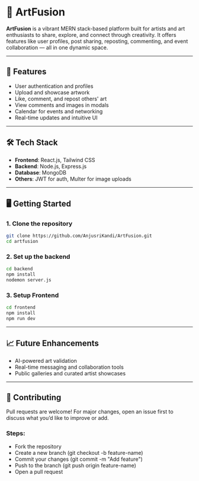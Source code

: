# 🎨 ArtFusion

**ArtFusion** is a vibrant MERN stack-based platform built for artists and art enthusiasts to share, explore, and connect through creativity. It offers features like user profiles, post sharing, reposting, commenting, and event collaboration — all in one dynamic space.

---

## 🚀 Features

- User authentication and profiles  
- Upload and showcase artwork  
- Like, comment, and repost others' art  
- View comments and images in modals  
- Calendar for events and networking  
- Real-time updates and intuitive UI

---

## 🛠 Tech Stack

- **Frontend**: React.js, Tailwind CSS  
- **Backend**: Node.js, Express.js  
- **Database**: MongoDB  
- **Others**: JWT for auth, Multer for image uploads

---

## 🖥️ Getting Started

### 1. Clone the repository
```bash
git clone https://github.com/AnjusriKandi/ArtFusion.git
cd artfusion
```

### 2. Set up the backend
```bash
cd backend
npm install
nodemon server.js
```

### 3. Setup Frontend
```bash
cd frontend
npm install
npm run dev
```

---

## 📈 Future Enhancements

- AI-powered art validation
- Real-time messaging and collaboration tools
- Public galleries and curated artist showcases

---

## 🤝 Contributing
Pull requests are welcome!
For major changes, open an issue first to discuss what you’d like to improve or add.

### Steps:

- Fork the repository
- Create a new branch (git checkout -b feature-name)
- Commit your changes (git commit -m "Add feature")
- Push to the branch (git push origin feature-name)
- Open a pull request

